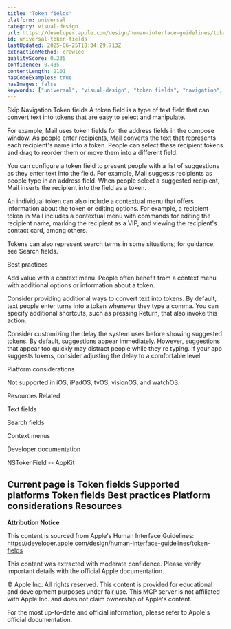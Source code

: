 ```yaml
---
title: "Token fields"
platform: universal
category: visual-design
url: https://developer.apple.com/design/human-interface-guidelines/token-fields
id: universal-token-fields
lastUpdated: 2025-06-25T18:34:29.713Z
extractionMethod: crawlee
qualityScore: 0.235
confidence: 0.435
contentLength: 2101
hasCodeExamples: true
hasImages: false
keywords: ["universal", "visual-design", "token fields", "navigation", "system", "ios", "ipad", "watchos", "tvos", "visionos"]
---
```

Skip Navigation
Token fields
A token field is a type of text field that can convert text into tokens that are easy to select and manipulate.

For example, Mail uses token fields for the address fields in the compose window. As people enter recipients, Mail converts the text that represents each recipient's name into a token. People can select these recipient tokens and drag to reorder them or move them into a different field.

You can configure a token field to present people with a list of suggestions as they enter text into the field. For example, Mail suggests recipients as people type in an address field. When people select a suggested recipient, Mail inserts the recipient into the field as a token.

An individual token can also include a contextual menu that offers information about the token or editing options. For example, a recipient token in Mail includes a contextual menu with commands for editing the recipient name, marking the recipient as a VIP, and viewing the recipient's contact card, among others.

Tokens can also represent search terms in some situations; for guidance, see Search fields.

Best practices

Add value with a context menu. People often benefit from a context menu with additional options or information about a token.

Consider providing additional ways to convert text into tokens. By default, text people enter turns into a token whenever they type a comma. You can specify additional shortcuts, such as pressing Return, that also invoke this action.

Consider customizing the delay the system uses before showing suggested tokens. By default, suggestions appear immediately. However, suggestions that appear too quickly may distract people while they're typing. If your app suggests tokens, consider adjusting the delay to a comfortable level.

Platform considerations

Not supported in iOS, iPadOS, tvOS, visionOS, and watchOS.

Resources
Related

Text fields

Search fields

Context menus

Developer documentation

NSTokenField -- AppKit

Current page is Token fields
Supported platforms
Token fields
Best practices
Platform considerations
Resources
---

**Attribution Notice**

This content is sourced from Apple's Human Interface Guidelines: https://developer.apple.com/design/human-interface-guidelines/token-fields

This content was extracted with moderate confidence. Please verify important details with the official Apple documentation.

© Apple Inc. All rights reserved. This content is provided for educational and development purposes under fair use. This MCP server is not affiliated with Apple Inc. and does not claim ownership of Apple's content.

For the most up-to-date and official information, please refer to Apple's official documentation.
